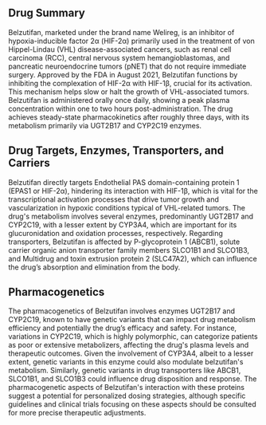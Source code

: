 ## Drug Summary
Belzutifan, marketed under the brand name Welireg, is an inhibitor of hypoxia-inducible factor 2α (HIF-2α) primarily used in the treatment of von Hippel-Lindau (VHL) disease-associated cancers, such as renal cell carcinoma (RCC), central nervous system hemangioblastomas, and pancreatic neuroendocrine tumors (pNET) that do not require immediate surgery. Approved by the FDA in August 2021, Belzutifan functions by inhibiting the complexation of HIF-2α with HIF-1β, crucial for its activation. This mechanism helps slow or halt the growth of VHL-associated tumors. Belzutifan is administered orally once daily, showing a peak plasma concentration within one to two hours post-administration. The drug achieves steady-state pharmacokinetics after roughly three days, with its metabolism primarily via UGT2B17 and CYP2C19 enzymes.

## Drug Targets, Enzymes, Transporters, and Carriers
Belzutifan directly targets Endothelial PAS domain-containing protein 1 (EPAS1 or HIF-2α), hindering its interaction with HIF-1β, which is vital for the transcriptional activation processes that drive tumor growth and vascularization in hypoxic conditions typical of VHL-related tumors. The drug's metabolism involves several enzymes, predominantly UGT2B17 and CYP2C19, with a lesser extent by CYP3A4, which are important for its glucuronidation and oxidation processes, respectively. Regarding transporters, Belzutifan is affected by P-glycoprotein 1 (ABCB1), solute carrier organic anion transporter family members SLCO1B1 and SLCO1B3, and Multidrug and toxin extrusion protein 2 (SLC47A2), which can influence the drug’s absorption and elimination from the body.

## Pharmacogenetics
The pharmacogenetics of Belzutifan involves enzymes UGT2B17 and CYP2C19, known to have genetic variants that can impact drug metabolism efficiency and potentially the drug’s efficacy and safety. For instance, variations in CYP2C19, which is highly polymorphic, can categorize patients as poor or extensive metabolizers, affecting the drug's plasma levels and therapeutic outcomes. Given the involvement of CYP3A4, albeit to a lesser extent, genetic variants in this enzyme could also modulate belzutifan's metabolism. Similarly, genetic variants in drug transporters like ABCB1, SLCO1B1, and SLCO1B3 could influence drug disposition and response. The pharmacogenetic aspects of Belzutifan's interaction with these proteins suggest a potential for personalized dosing strategies, although specific guidelines and clinical trials focusing on these aspects should be consulted for more precise therapeutic adjustments.